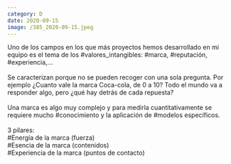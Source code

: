 ```yaml
--- 
category: D 
date: 2020-09-15 
image: /385_2020-09-15.jpeg 
--- 
```


Uno de los campos en los que más proyectos hemos desarrollado en mi equipo es el tema de los #valores_intangibles: #marca, #reputación, #experiencia,...<br><br>Se caracterizan porque no se pueden recoger con una sola pregunta. Por ejemplo ¿Cuanto vale la marca Coca-cola, de 0 a 10? Todo el mundo va a responder algo, pero ¿qué hay detrás de cada repuesta?  <br><br>Una marca es algo muy complejo y para medirla cuantitativamente se requiere mucho #conocimiento y la aplicación de #modelos específicos. <br><br>3 pilares:<br>#Energía de la marca (fuerza)<br>#Esencia de la marca (contenidos)<br>#Experiencia de la marca (puntos de contacto)